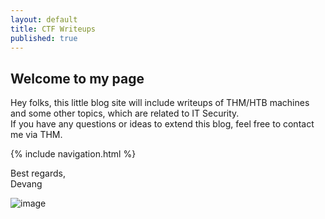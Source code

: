 ```yaml
---
layout: default
title: CTF Writeups
published: true
---
```


## Welcome to my page

Hey folks, this little blog site will include writeups of THM/HTB machines and some other topics, which are related to IT Security.\
If you have any questions or ideas to extend this blog, feel free to contact me via THM.

{% include navigation.html  %}

Best regards,\
Devang

![image](https://tryhackme-badges.s3.amazonaws.com/devangsolanki.png)
